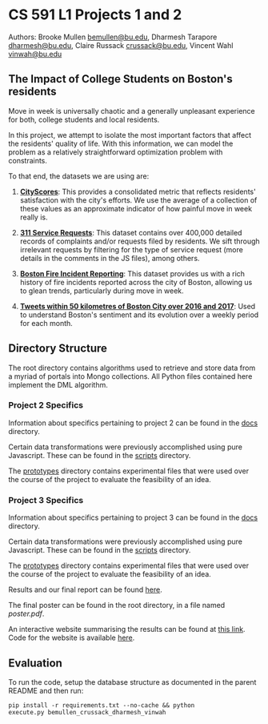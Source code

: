 # CS 591 L1 Projects 1 and 2

Authors: Brooke Mullen <bemullen@bu.edu>, Dharmesh Tarapore <dharmesh@bu.edu>, Claire Russack <crussack@bu.edu>, Vincent Wahl <vinwah@bu.edu>

## The Impact of College Students on Boston's residents

Move in week is universally chaotic and a generally unpleasant experience for both, college students
and local residents. 

In this project, we attempt to isolate the most important factors that affect the residents' quality
of life. With this information, we can model the problem as a relatively straightforward optimization
problem with constraints.

To that end, the datasets we are using are:

1. <strong><a href="https://data.boston.gov/dataset/cityscore">CityScores</a></strong>: This provides a consolidated metric that reflects residents' satisfaction with the city's efforts. We use the average of a collection of these values as an approximate indicator of how painful move in week really is.

2. <strong><a href="https://data.boston.gov/dataset/311-service-requests/resource/2968e2c0-d479-49ba-a884-4ef523ada3c0">311 Service Requests</a></strong>: This dataset contains over 400,000 detailed records of complaints and/or requests filed by residents. We sift through irrelevant requests by filtering for the type of service request (more details in the comments in the JS files), among others.

3. <strong><a href="https://data.boston.gov/dataset/fire-incident-reporting">Boston Fire Incident Reporting</a></strong>: This dataset provides us with a rich history of fire incidents reported across the city of Boston, allowing us to glean trends, particularly during move in week.

4. <strong><a href="https://cs-people.bu.edu/dharmesh/cs591">Tweets within 50 kilometres of Boston City over 2016 and 2017</a></strong>: Used to understand Boston's sentiment and its evolution over a weekly period for each month.

## Directory Structure

The root directory contains algorithms used to retrieve and store data from a myriad of portals into Mongo collections. All Python files contained here implement the DML algorithm.

### Project 2 Specifics

Information about specifics pertaining to project 2 can be found in the <a href="docs/">docs</a> directory.

Certain data transformations were previously accomplished using pure Javascript. These can be found in the <a href="scripts/">scripts</a> directory.

The <a href="prototypes">prototypes</a> directory contains experimental files that were used over the course of the project to evaluate the feasibility of an idea.

### Project 3 Specifics

Information about specifics pertaining to project 3 can be found in the <a href="docs/">docs</a> directory.

Certain data transformations were previously accomplished using pure Javascript. These can be found in the <a href="scripts/">scripts</a> directory.

The <a href="prototypes">prototypes</a> directory contains experimental files that were used over the course of the project to evaluate the feasibility of an idea.

Results and our final report can be found <a href="https://cs-people.bu.edu/dharmesh/cs591/report.pdf" target="_blank">here</a>.

The final poster can be found in the root directory, in a file named <i>poster.pdf</i>.

An interactive website summarising the results can be found at <a href="http://ec2-18-217-39-61.us-east-2.compute.amazonaws.com/">this link</a>. Code for the website is available <a href="https://github.com/Vinwah/CS591-Data-Mechanics-Web-Page">here</a>.

## Evaluation

To run the code, setup the database structure as documented in the parent README and then run:


<code>pip install -r requirements.txt --no-cache && python execute.py bemullen_crussack_dharmesh_vinwah</code>